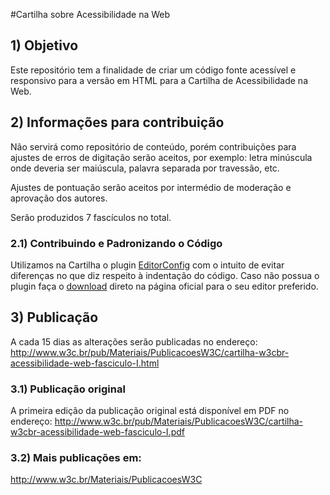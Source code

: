 #Cartilha sobre Acessibilidade na Web

## 1) Objetivo
Este repositório tem a finalidade de criar um código fonte acessível e responsivo para a versão em HTML para a Cartilha de Acessibilidade na Web.

## 2) Informações para contribuição
Não servirá como repositório de conteúdo, porém contribuições para ajustes de erros de digitação serão aceitos, por exemplo: letra minúscula onde deveria ser maiúscula, palavra separada por travessão, etc.

Ajustes de pontuação serão aceitos por intermédio de moderação e aprovação dos autores.

Serão produzidos 7 fascículos no total.

### 2.1) Contribuindo e Padronizando o Código
Utilizamos na Cartilha o plugin [EditorConfig][1] com o intuito de evitar diferenças no que diz respeito à indentação do código.
Caso não possua o plugin faça o [download][2] direto na página oficial para o seu editor preferido.

## 3) Publicação
A cada 15 dias as alterações serão publicadas no endereço: 
http://www.w3c.br/pub/Materiais/PublicacoesW3C/cartilha-w3cbr-acessibilidade-web-fasciculo-I.html

### 3.1) Publicação original
A primeira edição da publicação original está disponível em PDF no endereço:
http://www.w3c.br/pub/Materiais/PublicacoesW3C/cartilha-w3cbr-acessibilidade-web-fasciculo-I.pdf

### 3.2) Mais publicações em:
http://www.w3c.br/Materiais/PublicacoesW3C

[1]:	http://editorconfig.org/
[2]:	http://editorconfig.org/#download
